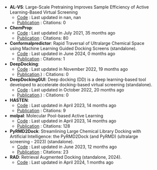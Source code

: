 - **AL-VS**: Large-Scale Pretraining Improves Sample Efficiency of Active Learning-Based Virtual Screening
	- [Code](github.com/molecularinformatics/PretrainedAL-VS) : Last updated in nan, nan
	- [Publication](https://doi.org/10.1021/acs.jcim.3c01938) : Citations: 0
- **ChemProp**: 
	- [Code](https://github.com/aamini/chemprop) : Last updated in July 2021, 35 months ago
	- [Publication](https://doi.org/10.1021/acscentsci.1c00546) : Citations: 80
- **Conformalpredictor**: Rapid Traversal of Ultralarge Chemical Space using Machine Learning Guided Docking Screens (standalone).
	- [Code](https://github.com/Carlssonlab/conformalpredictor) : Last updated in June 2024, 0 months ago
	- [Publication](https://doi.org/10.26434/chemrxiv-2023-w3x36) : Citations: 1
- **DeepDocking**: 
	- [Code](https://github.com/jamesgleave/Deep-Docking-NonAutomated) : Last updated in November 2022, 19 months ago
	- [Publication](https://doi.org/10.1021/acscentsci.0c00229).) : Citations: 0
- **DeepDockingGUI**: Deep docking (DD) is a deep learning-based tool developed to accelerate docking-based virtual screening (standalone).
	- [Code](https://github.com/jamesgleave/DeepDockingGUI) : Last updated in October 2022, 20 months ago
	- [Publication](https://doi.org/10.1021/acscentsci.0c00229).) : Citations: 0
- **HASTEN**: 
	- [Code](https://github.com/TuomoKalliokoski/HASTEN) : Last updated in April 2023, 14 months ago
	- [Publication](https://doi.org/10.1002/minf.202100089) : Citations: 9
- **molpal**: Molecular Pool-based Active Learning
	- [Code](https://github.com/coleygroup/molpal) : Last updated in April 2023, 14 months ago
	- [Publication](https://doi.org/10.1039/D0SC06805E) : Citations: 128
- **PyRMD2Dock**: Streamlining Large Chemical Library Docking with Artificial Intelligence: the PyRMD2Dock (and PyRMD) (ultralarge screening - 2023) (standalone).
	- [Code](https://github.com/cosconatilab/PyRMD) : Last updated in June 2023, 12 months ago
	- [Publication](https://doi.org/10.1021/acs.jcim.1c00653) : Citations: 23
- **RAD**: Retrieval Augmented Docking (standalone, 2024).
	- [Code](https://github.com/keiserlab/rad) : Last updated in April 2024, 1 months ago
